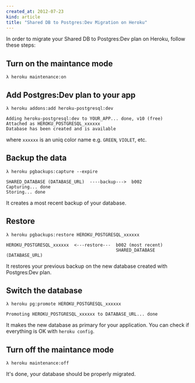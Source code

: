 ```yaml
---
created_at: 2012-07-23
kind: article 
title: "Shared DB to Postgres:Dev Migration on Heroku"
---
```


In order to migrate your Shared DB to Postgres:Dev plan on Heroku, follow these
steps:

## Turn on the maintance mode

```
λ heroku maintenance:on
```

## Add Postgres:Dev plan to your app

```
λ heroku addons:add heroku-postgresql:dev

Adding heroku-postgresql:dev to YOUR_APP... done, v10 (free)
Attached as HEROKU_POSTGRESQL_xxxxxx
Database has been created and is available
```

where `xxxxxx` is an uniq color name e.g. `GREEN`, `VIOLET`, etc.

## Backup the data 

```
λ heroku pgbackups:capture --expire 

SHARED_DATABASE (DATABASE_URL)  ----backup--->  b002
Capturing... done
Storing... done
```

It creates a most recent backup of your database.

## Restore

```
λ heroku pgbackups:restore HEROKU_POSTGRESQL_xxxxxx

HEROKU_POSTGRESQL_xxxxxx  <---restore---  b002 (most recent)
                                          SHARED_DATABASE (DATABASE_URL)
```

It restores your previous backup on the new database created with Postgres:Dev
plan. 

## Switch the database

```
λ heroku pg:promote HEROKU_POSTGRESQL_xxxxxx

Promoting HEROKU_POSTGRESQL_xxxxxx to DATABASE_URL... done
```

It makes the new database as primary for your application. You can check if
everything is OK with `heroku config`.

## Turn off the maintance mode

```
λ heroku maintenance:off
```

It's done, your database should be properly migrated. 
